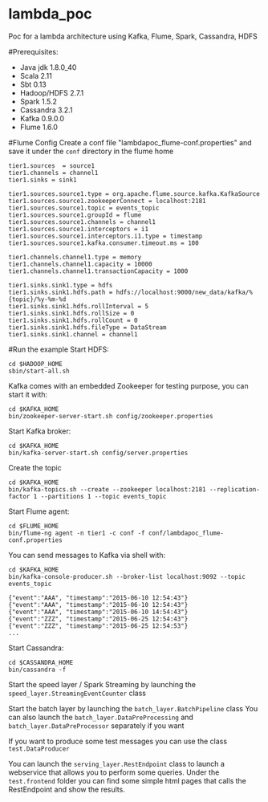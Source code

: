 # lambda_poc
Poc for a lambda architecture using Kafka, Flume, Spark, Cassandra, HDFS

#Prerequisites:
* Java jdk 1.8.0_40
* Scala 2.11
* Sbt 0.13
* Hadoop/HDFS 2.7.1
* Spark 1.5.2
* Cassandra 3.2.1
* Kafka 0.9.0.0
* Flume 1.6.0

#Flume Config
Create a conf file "lambdapoc_flume-conf.properties" and save it under the `conf` directory in the flume home

    tier1.sources  = source1
    tier1.channels = channel1
    tier1.sinks = sink1
    
    tier1.sources.source1.type = org.apache.flume.source.kafka.KafkaSource
    tier1.sources.source1.zookeeperConnect = localhost:2181
    tier1.sources.source1.topic = events_topic
    tier1.sources.source1.groupId = flume
    tier1.sources.source1.channels = channel1
    tier1.sources.source1.interceptors = i1
    tier1.sources.source1.interceptors.i1.type = timestamp
    tier1.sources.source1.kafka.consumer.timeout.ms = 100
    
    tier1.channels.channel1.type = memory
    tier1.channels.channel1.capacity = 10000
    tier1.channels.channel1.transactionCapacity = 1000
    
    tier1.sinks.sink1.type = hdfs
    tier1.sinks.sink1.hdfs.path = hdfs://localhost:9000/new_data/kafka/%{topic}/%y-%m-%d
    tier1.sinks.sink1.hdfs.rollInterval = 5
    tier1.sinks.sink1.hdfs.rollSize = 0
    tier1.sinks.sink1.hdfs.rollCount = 0
    tier1.sinks.sink1.hdfs.fileType = DataStream
    tier1.sinks.sink1.channel = channel1

#Run the example
Start HDFS:
    
    cd $HADOOP_HOME
    sbin/start-all.sh


Kafka comes with an embedded Zookeeper for testing purpose, you can start it with:

    cd $KAFKA_HOME
    bin/zookeeper-server-start.sh config/zookeeper.properties

Start Kafka broker:

    cd $KAFKA_HOME
    bin/kafka-server-start.sh config/server.properties

Create the topic 
    
    cd $KAFKA_HOME
    bin/kafka-topics.sh --create --zookeeper localhost:2181 --replication-factor 1 --partitions 1 --topic events_topic

Start Flume agent:

    cd $FLUME_HOME
    bin/flume-ng agent -n tier1 -c conf -f conf/lambdapoc_flume-conf.properties

You can send messages to Kafka via shell with:
    
    cd $KAFKA_HOME
    bin/kafka-console-producer.sh --broker-list localhost:9092 --topic events_topic

    {"event":"AAA", "timestamp":"2015-06-10 12:54:43"}
    {"event":"AAA", "timestamp":"2015-06-10 12:54:43"}
    {"event":"AAA", "timestamp":"2015-06-10 14:54:43"} 
    {"event":"ZZZ", "timestamp":"2015-06-25 12:54:43"}
    {"event":"ZZZ", "timestamp":"2015-06-25 12:54:53"}
    ...
    
Start Cassandra:

    cd $CASSANDRA_HOME
    bin/cassandra -f
    
Start the speed layer / Spark Streaming by launching the `speed_layer.StreamingEventCounter` class


Start the batch layer by launching the `batch_layer.BatchPipeline` class
You can also launch the `batch_layer.DataPreProcessing` and `batch_layer.DataPreProcessor` separately if you want


If you want to produce some test messages you can use the class `test.DataProducer`

You can launch the `serving_layer.RestEndpoint` class to launch a webservice that allows you to perform some queries.
Under the `test.frontend` folder you can find some simple html pages that calls the RestEndpoint and show the results.